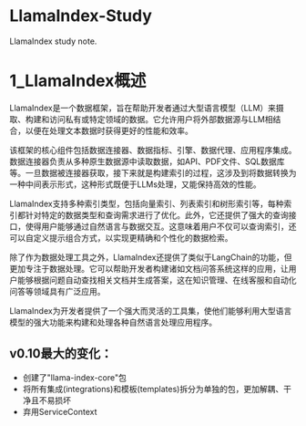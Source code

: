 # LlamaIndex-Study
LlamaIndex study note.

# 1_LlamaIndex概述
LlamaIndex是一个数据框架，旨在帮助开发者通过大型语言模型（LLM）来摄取、构建和访问私有或特定领域的数据。它允许用户将外部数据源与LLM相结合，以便在处理文本数据时获得更好的性能和效率。

该框架的核心组件包括数据连接器、数据指标、引擎、数据代理、应用程序集成。数据连接器负责从多种原生数据源中读取数据，如API、PDF文件、SQL数据库等。一旦数据被连接器获取，接下来就是构建索引的过程，这涉及到将数据转换为一种中间表示形式，这种形式既便于LLMs处理，又能保持高效的性能。

LlamaIndex支持多种索引类型，包括向量索引、列表索引和树形索引等，每种索引都针对特定的数据类型和查询需求进行了优化。此外，它还提供了强大的查询接口，使得用户能够通过自然语言与数据交互。这意味着用户不仅可以查询索引，还可以自定义提示组合方式，以实现更精确和个性化的数据检索。

除了作为数据处理工具之外，LlamaIndex还提供了类似于LangChain的功能，但更加专注于数据处理。它可以帮助开发者构建诸如文档问答系统这样的应用，让用户能够根据问题自动查找相关文档并生成答案，这在知识管理、在线客服和自动化问答等领域具有广泛应用。

LlamaIndex为开发者提供了一个强大而灵活的工具集，使他们能够利用大型语言模型的强大功能来构建和处理各种自然语言处理应用程序。

## v0.10最大的变化：
* 创建了"llama-index-core"包
* 将所有集成(integrations)和模板(templates)拆分为单独的包，更加解耦、干净且不易损坏
* 弃用ServiceContext
